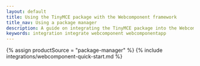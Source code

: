 ```yaml
---
layout: default
title: Using the TinyMCE package with the Webcomponent framework
title_nav: Using a package manager
description: A guide on integrating the TinyMCE package into the Webcomponent framework.
keywords: integration integrate webcomponent webcomponentapp
---
```


{% assign productSource = "package-manager" %}
{% include integrations/webcomponent-quick-start.md %}
